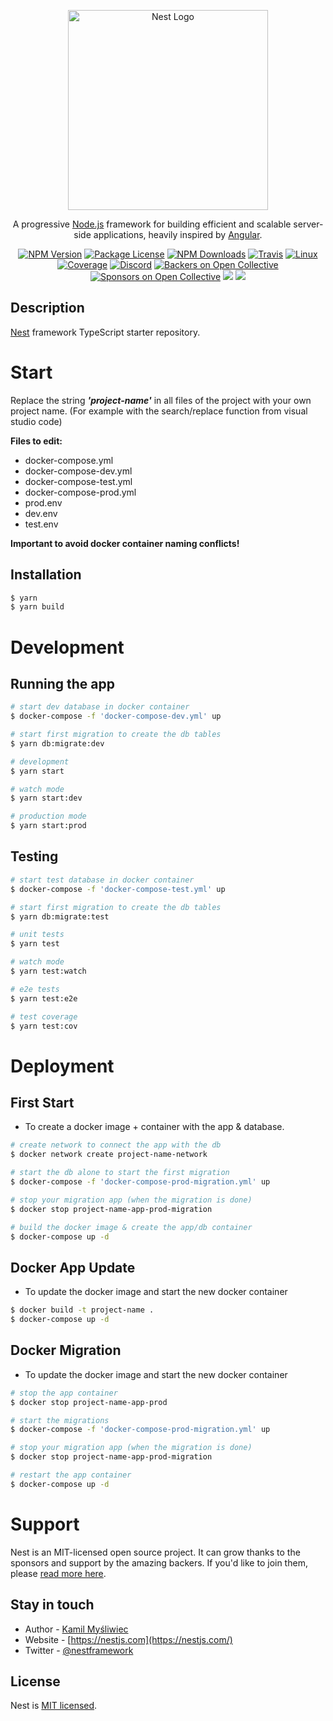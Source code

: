 <p align="center">
  <a href="http://nestjs.com/" target="blank"><img src="https://nestjs.com/img/logo_text.svg" width="320" alt="Nest Logo" /></a>
</p>

[travis-image]: https://api.travis-ci.org/nestjs/nest.svg?branch=master
[travis-url]: https://travis-ci.org/nestjs/nest
[linux-image]: https://img.shields.io/travis/nestjs/nest/master.svg?label=linux
[linux-url]: https://travis-ci.org/nestjs/nest
  
  <p align="center">A progressive <a href="http://nodejs.org" target="blank">Node.js</a> framework for building efficient and scalable server-side applications, heavily inspired by <a href="https://angular.io" target="blank">Angular</a>.</p>
    <p align="center">
<a href="https://www.npmjs.com/~nestjscore"><img src="https://img.shields.io/npm/v/@nestjs/core.svg" alt="NPM Version" /></a>
<a href="https://www.npmjs.com/~nestjscore"><img src="https://img.shields.io/npm/l/@nestjs/core.svg" alt="Package License" /></a>
<a href="https://www.npmjs.com/~nestjscore"><img src="https://img.shields.io/npm/dm/@nestjs/core.svg" alt="NPM Downloads" /></a>
<a href="https://travis-ci.org/nestjs/nest"><img src="https://api.travis-ci.org/nestjs/nest.svg?branch=master" alt="Travis" /></a>
<a href="https://travis-ci.org/nestjs/nest"><img src="https://img.shields.io/travis/nestjs/nest/master.svg?label=linux" alt="Linux" /></a>
<a href="https://coveralls.io/github/nestjs/nest?branch=master"><img src="https://coveralls.io/repos/github/nestjs/nest/badge.svg?branch=master#5" alt="Coverage" /></a>
<a href="https://discord.gg/G7Qnnhy" target="_blank"><img src="https://img.shields.io/badge/discord-online-brightgreen.svg" alt="Discord"/></a>
<a href="https://opencollective.com/nest#backer"><img src="https://opencollective.com/nest/backers/badge.svg" alt="Backers on Open Collective" /></a>
<a href="https://opencollective.com/nest#sponsor"><img src="https://opencollective.com/nest/sponsors/badge.svg" alt="Sponsors on Open Collective" /></a>
  <a href="https://paypal.me/kamilmysliwiec"><img src="https://img.shields.io/badge/Donate-PayPal-dc3d53.svg"/></a>
  <a href="https://twitter.com/nestframework"><img src="https://img.shields.io/twitter/follow/nestframework.svg?style=social&label=Follow"></a>
</p>
  <!--[![Backers on Open Collective](https://opencollective.com/nest/backers/badge.svg)](https://opencollective.com/nest#backer)
  [![Sponsors on Open Collective](https://opencollective.com/nest/sponsors/badge.svg)](https://opencollective.com/nest#sponsor)-->

## Description

[Nest](https://github.com/nestjs/nest) framework TypeScript starter repository.

# Start

Replace the string <b><i>'project-name'</i></b> in all files of the project with your own project name. 
(For example with the search/replace function from visual studio code)

<b>Files to edit:</b>
- docker-compose.yml
- docker-compose-dev.yml
- docker-compose-test.yml
- docker-compose-prod.yml
- prod.env
- dev.env
- test.env

<b>Important to avoid docker container naming conflicts!</b>

## Installation

```bash
$ yarn
$ yarn build
```

# Development

## Running the app

```bash
# start dev database in docker container
$ docker-compose -f 'docker-compose-dev.yml' up

# start first migration to create the db tables
$ yarn db:migrate:dev 

# development
$ yarn start

# watch mode
$ yarn start:dev

# production mode
$ yarn start:prod
```

## Testing

```bash
# start test database in docker container
$ docker-compose -f 'docker-compose-test.yml' up

# start first migration to create the db tables
$ yarn db:migrate:test 

# unit tests
$ yarn test

# watch mode
$ yarn test:watch

# e2e tests
$ yarn test:e2e

# test coverage
$ yarn test:cov
```

# Deployment

## First Start
- To create a docker image + container with the app & database.

```bash
# create network to connect the app with the db
$ docker network create project-name-network

# start the db alone to start the first migration
$ docker-compose -f 'docker-compose-prod-migration.yml' up

# stop your migration app (when the migration is done)
$ docker stop project-name-app-prod-migration

# build the docker image & create the app/db container
$ docker-compose up -d
```

## Docker App Update
- To update the docker image and start the new docker container

```bash
$ docker build -t project-name .
$ docker-compose up -d
```

## Docker Migration
- To update the docker image and start the new docker container

```bash
# stop the app container
$ docker stop project-name-app-prod

# start the migrations
$ docker-compose -f 'docker-compose-prod-migration.yml' up

# stop your migration app (when the migration is done)
$ docker stop project-name-app-prod-migration

# restart the app container
$ docker-compose up -d
```

# Support

Nest is an MIT-licensed open source project. It can grow thanks to the sponsors and support by the amazing backers. If you'd like to join them, please [read more here](https://docs.nestjs.com/support).

## Stay in touch

- Author - [Kamil Myśliwiec](https://kamilmysliwiec.com)
- Website - [https://nestjs.com](https://nestjs.com/)
- Twitter - [@nestframework](https://twitter.com/nestframework)

## License

  Nest is [MIT licensed](https://github.com/nestjs/nest/blob/master/LICENSE).
